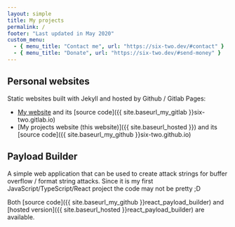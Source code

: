 ```yaml
---
layout: simple
title: My projects
permalink: /
footer: "Last updated in May 2020"
custom_menu:
  - { menu_title: "Contact me", url: "https://six-two.dev/#contact" }
  - { menu_title: "Donate", url: "https://six-two.dev/#send-money" }
---
```


<h2 class="section-header" id="react_payload_builder">Personal websites</h2>
Static websites built with Jekyll and hosted by Github / Gitlab Pages:

- [My website](https://six-two.dev) and its [source code]({{ site.baseurl_my_gitlab }}six-two.gitlab.io)
- [My projects website (this website)]({{ site.baseurl_hosted }}) and its [source code]({{ site.baseurl_my_github }}six-two.github.io)

<h2 class="section-header" id="react_payload_builder">Payload Builder</h2>
A simple web application that can be used to create attack strings for buffer overflow / format string attacks.
Since it is my first JavaScript/TypeScript/React project the code may not be pretty ;D

Both [source code]({{ site.baseurl_my_github }}react_payload_builder) and
[hosted version]({{ site.baseurl_hosted }}react_payload_builder) are available.

